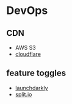 # DevOps

## CDN

* AWS S3
* [cloudflare](https://www.cloudflare.com/)


## feature toggles

- [launchdarkly](https://launchdarkly.com/) 
- [split.io](https://www.split.io/)

